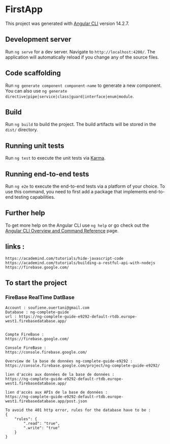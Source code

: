 # FirstApp

This project was generated with [Angular CLI](https://github.com/angular/angular-cli) version 14.2.7.

## Development server

Run `ng serve` for a dev server. Navigate to `http://localhost:4200/`. The application will automatically reload if you change any of the source files.

## Code scaffolding

Run `ng generate component component-name` to generate a new component. You can also use `ng generate directive|pipe|service|class|guard|interface|enum|module`.

## Build

Run `ng build` to build the project. The build artifacts will be stored in the `dist/` directory.

## Running unit tests

Run `ng test` to execute the unit tests via [Karma](https://karma-runner.github.io).

## Running end-to-end tests

Run `ng e2e` to execute the end-to-end tests via a platform of your choice. To use this command, you need to first add a package that implements end-to-end testing capabilities.

## Further help

To get more help on the Angular CLI use `ng help` or go check out the [Angular CLI Overview and Command Reference](https://angular.io/cli) page.

## links :
    https://academind.com/tutorials/hide-javascript-code
    https://academind.com/tutorials/building-a-restful-api-with-nodejs
    https://firebase.google.com/

## To start the project  

### FireBase RealTime DatBase

    Account : soufiene.ouertani@gmail.com
    Database : ng-complete-guide
    url : https://ng-complete-guide-e9292-default-rtdb.europe-west1.firebasedatabase.app/

    
    Compte FireBase :
    https://firebase.google.com/
    
    Console FireBase :
    https://console.firebase.google.com/

    Overview de la base de données ng-complete-guide-e9292 :
    https://console.firebase.google.com/project/ng-complete-guide-e9292/
    
    lien d'accès aux données de la base de données :
    https://ng-complete-guide-e9292-default-rtdb.europe-west1.firebasedatabase.app/
    
    lien d'accès aux APIs de la base de données :
    https://ng-complete-guide-e9292-default-rtdb.europe-west1.firebasedatabase.app/post.json

    To avoid the 401 http error, rules for the database have to be :
    {
        "rules": {
            ".read": "true",
            ".write": "true"
        }
    }


